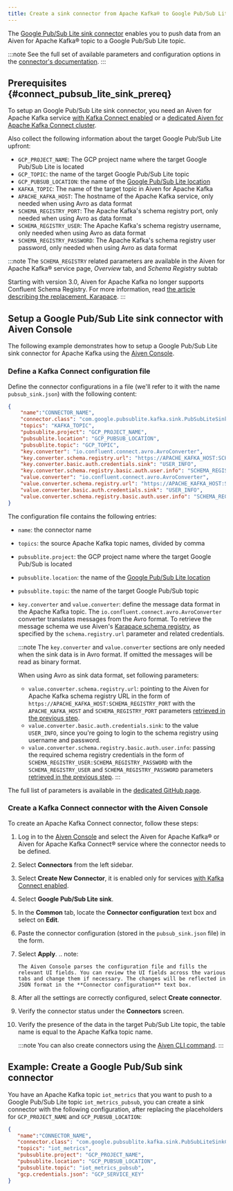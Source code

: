 ```yaml
---
title: Create a sink connector from Apache Kafka® to Google Pub/Sub Lite
---
```


The [Google Pub/Sub Lite sink
connector](https://github.com/googleapis/java-pubsub-group-kafka-connector)
enables you to push data from an Aiven for Apache Kafka® topic to a
Google Pub/Sub Lite topic.

:::note
See the full set of available parameters and configuration
options in the [connector's
documentation](https://github.com/googleapis/java-pubsub-group-kafka-connector).
:::

## Prerequisites {#connect_pubsub_lite_sink_prereq}

To setup an Google Pub/Sub Lite sink connector, you need an Aiven for
Apache Kafka service
[with Kafka Connect enabled](enable-connect) or a
[dedicated Aiven for Apache Kafka Connect cluster](/docs/products/kafka/kafka-connect/get-started#apache_kafka_connect_dedicated_cluster).

Also collect the following information about the
target Google Pub/Sub Lite upfront:

-   `GCP_PROJECT_NAME`: The GCP project name where the target Google
    Pub/Sub Lite is located
-   `GCP_TOPIC`: the name of the target Google Pub/Sub Lite topic
-   `GCP_PUBSUB_LOCATION`: the name of the [Google Pub/Sub Lite
    location](https://cloud.google.com/pubsub/lite/docs/locations)
-   `KAFKA_TOPIC`: The name of the target topic in Aiven for Apache
    Kafka
-   `APACHE_KAFKA_HOST`: The hostname of the Apache Kafka service, only
    needed when using Avro as data format
-   `SCHEMA_REGISTRY_PORT`: The Apache Kafka's schema registry port,
    only needed when using Avro as data format
-   `SCHEMA_REGISTRY_USER`: The Apache Kafka's schema registry
    username, only needed when using Avro as data format
-   `SCHEMA_REGISTRY_PASSWORD`: The Apache Kafka's schema registry user
    password, only needed when using Avro as data format

:::note
The `SCHEMA_REGISTRY` related parameters are available in the Aiven for
Apache Kafka® service page, *Overview* tab, and *Schema Registry* subtab

Starting with version 3.0, Aiven for Apache Kafka no longer supports Confluent
Schema Registry. For more information, read [the article describing the
replacement, Karapace](/docs/products/kafka/karapace).
:::

## Setup a Google Pub/Sub Lite sink connector with Aiven Console

The following example demonstrates how to setup a Google Pub/Sub Lite
sink connector for Apache Kafka using the [Aiven
Console](https://console.aiven.io/).

### Define a Kafka Connect configuration file

Define the connector configurations in a file (we'll refer to it with
the name `pubsub_sink.json`) with the following content:

```json
{
    "name":"CONNECTOR_NAME",
    "connector.class": "com.google.pubsublite.kafka.sink.PubSubLiteSinkConnector",
    "topics": "KAFKA_TOPIC",
    "pubsublite.project": "GCP_PROJECT_NAME",
    "pubsublite.location": "GCP_PUBSUB_LOCATION",
    "pubsublite.topic": "GCP_TOPIC",
    "key.converter": "io.confluent.connect.avro.AvroConverter",
    "key.converter.schema.registry.url": "https://APACHE_KAFKA_HOST:SCHEMA_REGISTRY_PORT",
    "key.converter.basic.auth.credentials.sink": "USER_INFO",
    "key.converter.schema.registry.basic.auth.user.info": "SCHEMA_REGISTRY_USER:SCHEMA_REGISTRY_PASSWORD",
    "value.converter": "io.confluent.connect.avro.AvroConverter",
    "value.converter.schema.registry.url": "https://APACHE_KAFKA_HOST:SCHEMA_REGISTRY_PORT",
    "value.converter.basic.auth.credentials.sink": "USER_INFO",
    "value.converter.schema.registry.basic.auth.user.info": "SCHEMA_REGISTRY_USER:SCHEMA_REGISTRY_PASSWORD"
}
```

The configuration file contains the following entries:

-   `name`: the connector name

-   `topics`: the source Apache Kafka topic names, divided by comma

-   `pubsublite.project`: the GCP project name where the target Google
    Pub/Sub is located

-   `pubsublite.location`: the name of the [Google Pub/Sub Lite
    location](https://cloud.google.com/pubsub/lite/docs/locations)

-   `pubsublite.topic`: the name of the target Google Pub/Sub topic

-   `key.converter` and `value.converter`: define the message data
    format in the Apache Kafka topic. The
    `io.confluent.connect.avro.AvroConverter` converter translates
    messages from the Avro format. To retrieve the message schema we use
    Aiven's [Karapace schema
    registry](https://github.com/aiven/karapace), as specified by the
    `schema.registry.url` parameter and related credentials.

    :::note
    The `key.converter` and `value.converter` sections are only needed
    when the sink data is in Avro format. If omitted the messages will
    be read as binary format.

    When using Avro as sink data format, set following
    parameters:

    -   `value.converter.schema.registry.url`: pointing to the Aiven for
        Apache Kafka schema registry URL in the form of
        `https://APACHE_KAFKA_HOST:SCHEMA_REGISTRY_PORT` with the
        `APACHE_KAFKA_HOST` and `SCHEMA_REGISTRY_PORT` parameters
        [retrieved in the previous step](/docs/products/kafka/kafka-connect/howto/gcp-pubsub-lite-sink#connect_pubsub_lite_sink_prereq).
    -   `value.converter.basic.auth.credentials.sink`: to the value
        `USER_INFO`, since you're going to login to the schema registry
        using username and password.
    -   `value.converter.schema.registry.basic.auth.user.info`: passing
        the required schema registry credentials in the form of
        `SCHEMA_REGISTRY_USER:SCHEMA_REGISTRY_PASSWORD` with the
        `SCHEMA_REGISTRY_USER` and `SCHEMA_REGISTRY_PASSWORD` parameters
        [retrieved in the previous step](/docs/products/kafka/kafka-connect/howto/gcp-pubsub-lite-sink#connect_pubsub_lite_sink_prereq).
    :::

The full list of parameters is available in the [dedicated GitHub
page](https://github.com/googleapis/java-pubsub-group-kafka-connector/).

### Create a Kafka Connect connector with the Aiven Console

To create an Apache Kafka Connect connector, follow these steps:

1.  Log in to the [Aiven Console](https://console.aiven.io/) and select
    the Aiven for Apache Kafka® or Aiven for Apache Kafka Connect®
    service where the connector needs to be defined.

2.  Select **Connectors** from the left sidebar.

3.  Select **Create New Connector**, it is enabled only for
    services
    [with Kafka Connect enabled](enable-connect).

4.  Select **Google Pub/Sub Lite sink**.

5.  In the **Common** tab, locate the **Connector configuration** text
    box and select on **Edit**.

6.  Paste the connector configuration (stored in the `pubsub_sink.json`
    file) in the form.

7.  Select **Apply**. .. note:

        The Aiven Console parses the configuration file and fills the relevant UI fields. You can review the UI fields across the various tabs and change them if necessary. The changes will be reflected in JSON format in the **Connector configuration** text box.

8.  After all the settings are correctly configured, select **Create
    connector**.

9.  Verify the connector status under the **Connectors** screen.

10. Verify the presence of the data in the target Pub/Sub Lite topic,
    the table name is equal to the Apache Kafka topic name.

    :::note
    You can also create connectors using the
    [Aiven CLI command](/docs/tools/cli/service/connector#avn_service_connector_create).
    :::

## Example: Create a Google Pub/Sub sink connector

<!-- vale off -->
You have an Apache Kafka topic `iot_metrics` that you want to push to a
Google Pub/Sub Lite topic `iot_metrics_pubsub`, you can create a sink
connector with the following configuration, after replacing the
placeholders for `GCP_PROJECT_NAME` and `GCP_PUBSUB_LOCATION`:
<!-- vale on -->

```json
{
   "name":"CONNECTOR_NAME",
   "connector.class": "com.google.pubsublite.kafka.sink.PubSubLiteSinkConnector",
   "topics": "iot_metrics",
   "pubsublite.project": "GCP_PROJECT_NAME",
   "pubsublite.location": "GCP_PUBSUB_LOCATION",
   "pubsublite.topic": "iot_metrics_pubsub",
   "gcp.credentials.json": "GCP_SERVICE_KEY"
}
```
